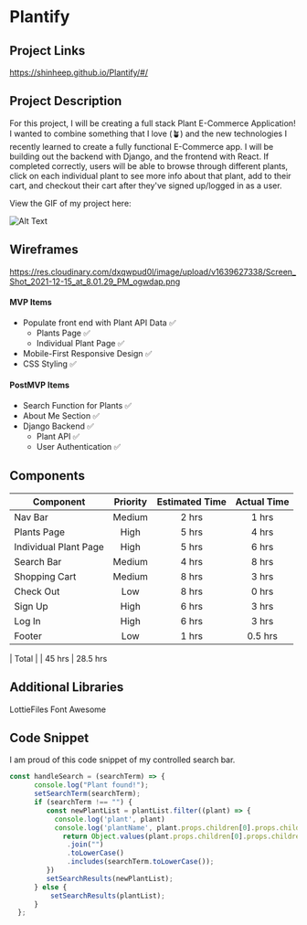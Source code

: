 # Plantify

## Project Links

https://shinheep.github.io/Plantify/#/ 

## Project Description

For this project, I will be creating a full stack Plant E-Commerce Application! I wanted to combine something that I love (🪴) and the new technologies I recently learned to create a fully functional E-Commerce app. I will be building out the backend with Django, and the frontend with React. If completed correctly, users will be able to browse through different plants, click on each individual plant to see more info about that plant, add to their cart, and checkout their cart after they've signed up/logged in as a user.

View the GIF of my project here:

![Alt Text](https://res.cloudinary.com/dxqwpud0l/image/upload/v1643590469/Screen_Recording_2022-01-30_at_4_49_37_PM_AdobeCreativeCloudExpress_1_uxnark.gif)

## Wireframes

https://res.cloudinary.com/dxqwpud0l/image/upload/v1639627338/Screen_Shot_2021-12-15_at_8.01.29_PM_ogwdap.png

#### MVP Items

- Populate front end with Plant API Data ✅
    - Plants Page ✅
    - Individual Plant Page ✅
- Mobile-First Responsive Design ✅
- CSS Styling ✅

#### PostMVP Items

- Search Function for Plants ✅
- About Me Section ✅
- Django Backend ✅
    - Plant API ✅
    - User Authentication ✅


## Components

| Component | Priority | Estimated Time | Actual Time |
| --- | :---: |  :---: | :---: |
| Nav Bar | Medium | 2 hrs| 1 hrs | 
| Plants Page | High | 5 hrs| 4 hrs |
| Individual Plant Page | High | 5 hrs| 6 hrs |
| Search Bar | Medium | 4 hrs| 8 hrs |
| Shopping Cart | Medium | 8 hrs| 3 hrs |
| Check Out | Low | 8 hrs| 0 hrs |
| Sign Up | High | 6 hrs| 3 hrs | 
| Log In | High | 6 hrs| 3 hrs | 
| Footer | Low | 1 hrs| 0.5 hrs | 

| Total | | 45 hrs | 28.5 hrs

## Additional Libraries

LottieFiles
Font Awesome

## Code Snippet

I am proud of this code snippet of my controlled search bar.

```js
const handleSearch = (searchTerm) => {
      console.log("Plant found!");
      setSearchTerm(searchTerm);
      if (searchTerm !== "") {
         const newPlantList = plantList.filter((plant) => {
           console.log('plant', plant)
           console.log('plantName', plant.props.children[0].props.children.props.alt)
             return Object.values(plant.props.children[0].props.children.props.alt)
              .join("")
              .toLowerCase()
              .includes(searchTerm.toLowerCase());
         })
         setSearchResults(newPlantList);
      } else {
          setSearchResults(plantList);
      }
  };
```

